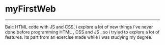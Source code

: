 # myFirstWeb

---------

Baic HTML code with JS and CSS, i explore a lot of new things i´ve never done before programming HTML , CSS and JS , so i tryied to explore a lot of features.
Its part from an exercise made while i was studying my degree.
